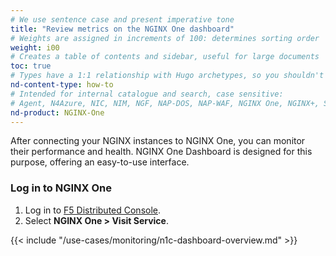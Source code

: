 ```yaml
---
# We use sentence case and present imperative tone
title: "Review metrics on the NGINX One dashboard"
# Weights are assigned in increments of 100: determines sorting order
weight: i00
# Creates a table of contents and sidebar, useful for large documents
toc: true
# Types have a 1:1 relationship with Hugo archetypes, so you shouldn't need to change this
nd-content-type: how-to
# Intended for internal catalogue and search, case sensitive:
# Agent, N4Azure, NIC, NIM, NGF, NAP-DOS, NAP-WAF, NGINX One, NGINX+, Solutions, Unit
nd-product: NGINX-One
---
```


After connecting your NGINX instances to NGINX One, you can monitor their performance and health. NGINX One Dashboard is designed for this purpose, offering an easy-to-use interface.

### Log in to NGINX One

1. Log in to [F5 Distributed Console](https://www.f5.com/cloud/products/distributed-cloud-console).
1. Select **NGINX One > Visit Service**.

{{< include "/use-cases/monitoring/n1c-dashboard-overview.md" >}}

